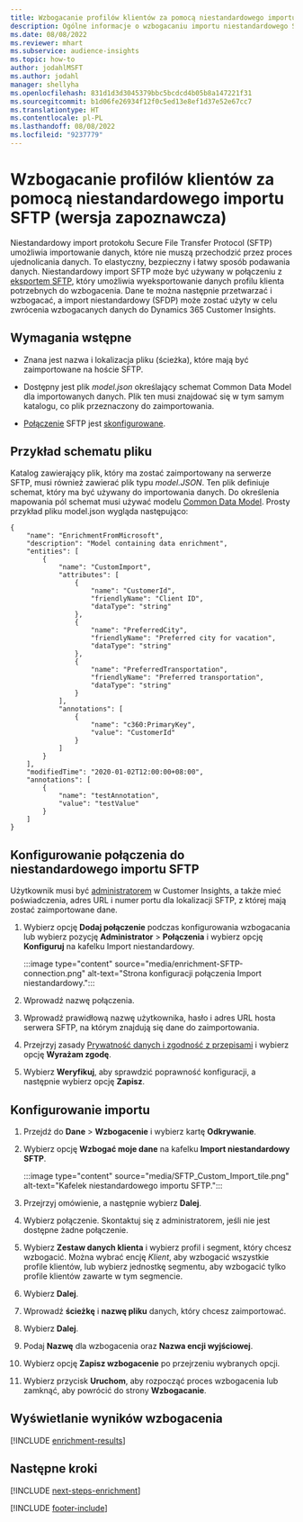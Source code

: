 ```yaml
---
title: Wzbogacanie profilów klientów za pomocą niestandardowego importu SFTP (wersja zapoznawcza)
description: Ogólne informacje o wzbogacaniu importu niestandardowego SFTP.
ms.date: 08/08/2022
ms.reviewer: mhart
ms.subservice: audience-insights
ms.topic: how-to
author: jodahlMSFT
ms.author: jodahl
manager: shellyha
ms.openlocfilehash: 831d1d3d3045379bbc5bcdcd4b05b8a147221f31
ms.sourcegitcommit: b1d06fe26934f12f0c5ed13e8ef1d37e52e67cc7
ms.translationtype: HT
ms.contentlocale: pl-PL
ms.lasthandoff: 08/08/2022
ms.locfileid: "9237779"
---
```

# <a name="enrich-customer-profiles-with-sftp-custom-import-preview"></a>Wzbogacanie profilów klientów za pomocą niestandardowego importu SFTP (wersja zapoznawcza)

Niestandardowy import protokołu Secure File Transfer Protocol (SFTP) umożliwia importowanie danych, które nie muszą przechodzić przez proces ujednolicania danych. To elastyczny, bezpieczny i łatwy sposób podawania danych. Niestandardowy import SFTP może być używany w połączeniu z [eksportem SFTP](export-sftp.md), który umożliwia wyeksportowanie danych profilu klienta potrzebnych do wzbogacenia. Dane te można następnie przetwarzać i wzbogacać, a import niestandardowy (SFDP) może zostać użyty w celu zwrócenia wzbogacanych danych do Dynamics 365 Customer Insights.

## <a name="prerequisites"></a>Wymagania wstępne

- Znana jest nazwa i lokalizacja pliku (ścieżka), które mają być zaimportowane na hoście SFTP.

- Dostępny jest plik *model.json* określający schemat Common Data Model dla importowanych danych. Plik ten musi znajdować się w tym samym katalogu, co plik przeznaczony do zaimportowania.

- [Połączenie](connections.md) SFTP jest [skonfigurowane](#configure-the-connection-for-sftp-custom-import).

## <a name="file-schema-example"></a>Przykład schematu pliku

Katalog zawierający plik, który ma zostać zaimportowany na serwerze SFTP, musi również zawierać plik typu *model.JSON*. Ten plik definiuje schemat, który ma być używany do importowania danych. Do określenia mapowania pól schemat musi używać modelu [Common Data Model](/common-data-model/). Prosty przykład pliku model.json wygląda następująco:

```
{
    "name": "EnrichmentFromMicrosoft",
    "description": "Model containing data enrichment",
    "entities": [
        {
            "name": "CustomImport",
            "attributes": [
                {
                    "name": "CustomerId",
                    "friendlyName": "Client ID",
                    "dataType": "string"
                },
                {
                    "name": "PreferredCity",
                    "friendlyName": "Preferred city for vacation",
                    "dataType": "string"
                },
                {
                    "name": "PreferredTransportation",
                    "friendlyName": "Preferred transportation",
                    "dataType": "string"
                }
            ],
            "annotations": [
                {
                    "name": "c360:PrimaryKey",
                    "value": "CustomerId"
                }
            ]
        }
    ],
    "modifiedTime": "2020-01-02T12:00:00+08:00",
    "annotations": [
        {
            "name": "testAnnotation",
            "value": "testValue"
        }
    ]
}
```

## <a name="configure-the-connection-for-sftp-custom-import"></a>Konfigurowanie połączenia do niestandardowego importu SFTP

Użytkownik musi być [administratorem](permissions.md#admin) w Customer Insights, a także mieć poświadczenia, adres URL i numer portu dla lokalizacji SFTP, z której mają zostać zaimportowane dane.

1. Wybierz opcję **Dodaj połączenie** podczas konfigurowania wzbogacania lub wybierz pozycję **Administrator** > **Połączenia** i wybierz opcję **Konfiguruj** na kafelku Import niestandardowy.

   :::image type="content" source="media/enrichment-SFTP-connection.png" alt-text="Strona konfiguracji połączenia Import niestandardowy.":::

1. Wprowadź nazwę połączenia.

1. Wprowadź prawidłową nazwę użytkownika, hasło i adres URL hosta serwera SFTP, na którym znajdują się dane do zaimportowania.

1. Przejrzyj zasady [Prywatność danych i zgodność z przepisami](connections.md#data-privacy-and-compliance) i wybierz opcję **Wyrażam zgodę**.

1. Wybierz **Weryfikuj**, aby sprawdzić poprawność konfiguracji, a następnie wybierz opcję **Zapisz**.

## <a name="configure-the-import"></a>Konfigurowanie importu

1. Przejdź do **Dane** > **Wzbogacenie** i wybierz kartę **Odkrywanie**.

1. Wybierz opcję **Wzbogać moje dane** na kafelku **Import niestandardowy SFTP**.

   :::image type="content" source="media/SFTP_Custom_Import_tile.png" alt-text="Kafelek niestandardowego importu SFTP.":::

1. Przejrzyj omówienie, a następnie wybierz **Dalej**.

1. Wybierz połączenie. Skontaktuj się z administratorem, jeśli nie jest dostępne żadne połączenie.

1. Wybierz **Zestaw danych klienta** i wybierz profil i segment, który chcesz wzbogacić. Można wybrać encję *Klient*, aby wzbogacić wszystkie profile klientów, lub wybierz jednostkę segmentu, aby wzbogacić tylko profile klientów zawarte w tym segmencie.

1. Wybierz **Dalej**.

1. Wprowadź **ścieżkę** i **nazwę pliku** danych, który chcesz zaimportować.

1. Wybierz **Dalej**.

1. Podaj **Nazwę** dla wzbogacenia oraz **Nazwa encji wyjściowej**.

1. Wybierz opcję **Zapisz wzbogacenie** po przejrzeniu wybranych opcji.

1. Wybierz przycisk **Uruchom**, aby rozpocząć proces wzbogacenia lub zamknąć, aby powrócić do strony **Wzbogacanie**.

## <a name="view-enrichment-results"></a>Wyświetlanie wyników wzbogacenia

[!INCLUDE [enrichment-results](includes/enrichment-results.md)]

## <a name="next-steps"></a>Następne kroki

[!INCLUDE [next-steps-enrichment](includes/next-steps-enrichment.md)]

[!INCLUDE [footer-include](includes/footer-banner.md)]
